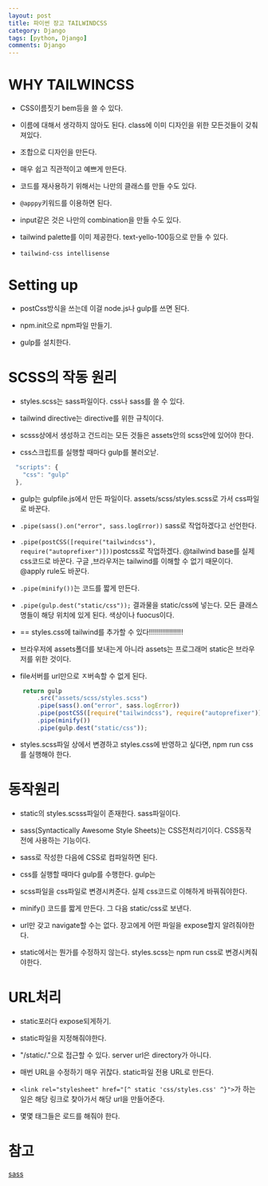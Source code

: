 ```yaml
---
layout: post
title: 파이썬 장고 TAILWINDCSS 
category: Django
tags: [python, Django]
comments: Django
---
```


# WHY TAILWINCSS

- CSS이름짓기 bem등을 쓸 수 있다.

- 이름에 대해서 생각하지 않아도 된다. class에 이미 디자인을 위한 모든것들이 갖춰져있다.

- 조합으로 디자인을 만든다.

- 매우 쉽고 직관적이고 예쁘게 만든다.

- 코드를 재사용하기 위해서는 나만의 클래스를 만들 수도 있다.

- `@apppy`키워드를 이용하면 된다.

- input같은 것은 나만의 combination을 만들 수도 있다.

- tailwind palette를 이미 제공한다. text-yello-100등으로 만들 수 있다.

- `tailwind-css intellisense`

# Setting up

- postCss방식을 쓰는데 이걸 node.js나 gulp를 쓰면 된다.

- npm.init으로 npm파일 만들기.

- gulp를 설치한다.

# SCSS의 작동 원리

- styles.scss는 sass파일이다. css나 sass를 쓸 수 있다.

- tailwind directive는 directive를 위한 규칙이다. 

- scsss상에서 생성하고 건드리는 모든 것들은 assets안의 scss안에 있어야 한다.

- css스크립트를 실행할 때마다 gulp를 불러오낟.

```javascript
  "scripts": {
    "css": "gulp"
  },
```

- gulp는 gulpfile.js에서 만든 파일이다. assets/scss/styles.scss로 가서 css파일로 바꾼다.

- `.pipe(sass().on("error", sass.logError))` sass로 작업하겠다고 선언한다.

- `.pipe(postCSS([require("tailwindcss"), require("autoprefixer")]))`postcss로 작업하겠다. @tailwind base를 실제 css코드로 바꾼다. 구글 ,브라우저는 tailwind를 이해할 수 없기 때문이다. @apply rule도 바꾼다.

- `.pipe(minify())`는 코드를 짧게 만든다.

- `.pipe(gulp.dest("static/css"));` 결과물을 static/css에 넣는다. 모든 클래스 명들이 해당 위치에 있게 된다. 색상이나 fuocus이다.

- == styles.css에 tailwind를 추가할 수 있다!!!!!!!!!!!!!!!!!

- 브라우저에 assets폴더를 보내는게 아니라 assets는 프로그래머 static은 브라우저를 위한 것이다.

- file서버를 url만으로 ㅈ버속할 수 없게 된다.

```javascript
    return gulp
        .src("assets/scss/styles.scss")
        .pipe(sass().on("error", sass.logError))
        .pipe(postCSS([require("tailwindcss"), require("autoprefixer")]))
        .pipe(minify())
        .pipe(gulp.dest("static/css"));
```


- styles.scss파일 상에서 변경하고 styles.css에 반영하고 싶다면, npm run css를 실행해야 한다.

# 동작원리

- static의 styles.scsss파일이 존재한다. sass파일이다.

- sass(Syntactically Awesome Style Sheets)는 CSS전처리기이다. CSS동작 전에 사용하는 기능이다.

- sass로 작성한 다음에 CSS로 컴파일하면 된다.

- css를 실행할 때마다 gulp를 수행한다. gulp는 

- scss파일을 css파일로 변경시켜준다. 실제 css코드로 이해하게 바꿔줘야한다.

- minify() 코드를 짧게 만든다. 그 다음 static/css로 보낸다.

- url만 갖고 navigate할 수는 없다. 장고에게 어떤 파일을 expose할지 알려줘야한다.

- static에서는 뭔가를 수정하지 않는다. styles.scss는 npm run css로 변경시켜줘야한다.

# URL처리

- static포러다 expose되게하기.

- static파일을 지정해줘야한다.

- "/static/."으로 접근할 수 있다. server url은 directory가 아니다.

- 매번 URL을 수정하기 매우 귀찮다. static파일 전용 URL로 만든다.

- `<link rel="stylesheet" href="[^ static 'css/styles.css' ^}">`가 하는 일은 해당 링크로 찾아가서 해당 url을 만들어준다.

- 몇몇 태그들은 로드를 해줘야 한다.

# 참고

[sass](https://heropy.blog/2018/01/31/sass/)